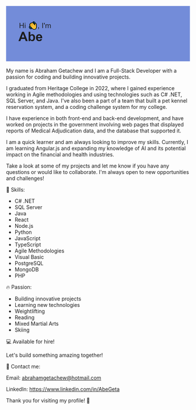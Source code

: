 <img src="https://github.com/AbeGeta/AbeGeta/blob/main/github_profile_header.png" alt="banner that says Hi, I'm Abe">

My name is Abraham Getachew and I am a Full-Stack Developer with a passion for coding and building innovative projects.

I graduated from Heritage College in 2022, where I gained experience working in Agile methodologies and using technologies such as C# .NET, SQL Server, and Java. I've also been a part of a team that built a pet kennel reservation system, and a coding challenge system for my college.

I have experience in both front-end and back-end development, and have worked on projects in the government involving web pages that displayed reports of Medical Adjudication data, and the database that supported it.

I am a quick learner and am always looking to improve my skills. Currently, I am learning Angular.js and expanding my knowledge of AI and its potential impact on the financial and health industries.

Take a look at some of my projects and let me know if you have any questions or would like to collaborate. I'm always open to new opportunities and challenges!

🚀 Skills:

* C# .NET
* SQL Server
* Java
* React
* Node.js
* Python
* JavaScript
* TypeScript
* Agile Methodologies
* Visual Basic
* PostgreSQL
* MongoDB
* PHP

🔥 Passion:

* Building innovative projects
* Learning new technologies
* Weightlifting
* Reading
* Mixed Martial Arts
* Skiing

💻 Available for hire!

Let's build something amazing together!

🤝 Contact me:

Email: abrahamgetachew@hotmail.com

LinkedIn: https://www.linkedin.com/in/AbeGeta

Thank you for visiting my profile! 👋
